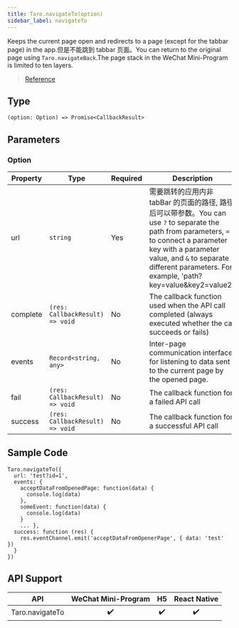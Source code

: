 ```yaml
---
title: Taro.navigateTo(option)
sidebar_label: navigateTo
---
```


Keeps the current page open and redirects to a page (except for the tabbar page) in the app.但是不能跳到 tabbar 页面。You can return to the original page using `Taro.navigateBack`.The page stack in the WeChat Mini-Program is limited to ten layers.

> [Reference](https://developers.weixin.qq.com/miniprogram/dev/api/route/wx.navigateTo.html)

## Type

```tsx
(option: Option) => Promise<CallbackResult>
```

## Parameters

### Option

<table>
  <thead>
    <tr>
      <th>Property</th>
      <th>Type</th>
      <th style={{ textAlign: "center"}}>Required</th>
      <th>Description</th>
    </tr>
  </thead>
  <tbody>
    <tr>
      <td>url</td>
      <td><code>string</code></td>
      <td style={{ textAlign: "center"}}>Yes</td>
      <td>需要跳转的应用内非 tabBar 的页面的路径, 路径后可以带参数。You can use <code>?</code> to separate the path from parameters, <code>=</code> to connect a parameter key with a parameter value, and <code>&amp;</code> to separate different parameters. For example, 'path?key=value&amp;key2=value2'.</td>
    </tr>
    <tr>
      <td>complete</td>
      <td><code>(res: CallbackResult) =&gt; void</code></td>
      <td style={{ textAlign: "center"}}>No</td>
      <td>The callback function used when the API call completed (always executed whether the call succeeds or fails)</td>
    </tr>
    <tr>
      <td>events</td>
      <td><code>Record&lt;string, any&gt;</code></td>
      <td style={{ textAlign: "center"}}>No</td>
      <td>Inter-page communication interface for listening to data sent to the current page by the opened page.</td>
    </tr>
    <tr>
      <td>fail</td>
      <td><code>(res: CallbackResult) =&gt; void</code></td>
      <td style={{ textAlign: "center"}}>No</td>
      <td>The callback function for a failed API call</td>
    </tr>
    <tr>
      <td>success</td>
      <td><code>(res: CallbackResult) =&gt; void</code></td>
      <td style={{ textAlign: "center"}}>No</td>
      <td>The callback function for a successful API call</td>
    </tr>
  </tbody>
</table>

## Sample Code

```tsx
Taro.navigateTo({
  url: 'test?id=1',
  events: {
    acceptDataFromOpenedPage: function(data) {
      console.log(data)
    },
    someEvent: function(data) {
      console.log(data)
    }
    ... },
  success: function (res) {
    res.eventChannel.emit('acceptDataFromOpenerPage', { data: 'test' })
  }
})
```

## API Support

|       API       | WeChat Mini-Program | H5 | React Native |
|:---------------:|:-------------------:|:--:|:------------:|
| Taro.navigateTo |         ✔️          | ✔️ |      ✔️      |
